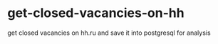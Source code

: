 # get-closed-vacancies-on-hh
get closed vacancies on hh.ru and save it into postgresql for analysis
